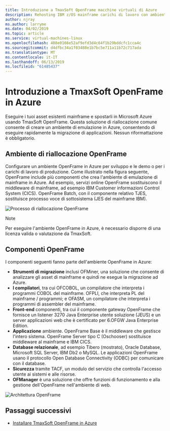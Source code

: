 ```yaml
---
title: Introduzione a TmaxSoft OpenFrame macchine virtuali di Azure
description: Rehosting IBM z/OS mainframe carichi di lavoro con ambiente TmaxSoft OpenFrame in macchine virtuali (VM).
author: njray
ms.author: larryme
ms.date: 04/02/2019
ms.topic: article
ms.service: virtual-machines-linux
ms.openlocfilehash: 408e0166e52af9efd3d4c64f1b29bddcfc1cca4c
ms.sourcegitcommit: d4dfbc34a1f03488e1b7bc5e711a11b72c717ada
ms.translationtype: MT
ms.contentlocale: it-IT
ms.lasthandoff: 06/13/2019
ms.locfileid: "61485437"
---
```

# <a name="get-started-with-tmaxsoft-openframe-on-azure"></a>Introduzione a TmaxSoft OpenFrame in Azure

Eseguire i tuoi asset esistenti mainframe e spostarli in Microsoft Azure usando TmaxSoft OpenFrame. Questa soluzione di riallocazione comune consente di creare un ambiente di emulazione in Azure, consentendo di eseguire rapidamente la migrazione di applicazioni. Nessun riformattazione è obbligatorio.

## <a name="openframe-rehosting-environment"></a>Ambiente di riallocazione OpenFrame

Configurare un ambiente OpenFrame in Azure per sviluppo e le demo o per i carichi di lavoro di produzione. Come illustrato nella figura seguente, OpenFrame include più componenti che crea l'ambiente di emulazione di mainframe in Azure. Ad esempio, servizi online OpenFrame sostituiscono il middleware di mainframe, ad esempio IBM Customer informazioni Control System (CICS). OpenFrame Batch, con il componente relativo TJES, sostituisce processo voce di sottosistema (JES del mainframe IBM). 

![Processo di riallocazione OpenFrame](media/openframe-01.png)

> [!NOTE]
> Per eseguire l'ambiente OpenFrame in Azure, è necessario disporre di una licenza valida o valutazione da TmaxSoft.

## <a name="openframe-components"></a>Componenti OpenFrame

I componenti seguenti fanno parte dell'ambiente OpenFrame in Azure:

- **Strumenti di migrazione** inclusi OFMiner, una soluzione che consente di analizzare gli asset di mainframe e quindi ne esegue la migrazione ad Azure.
- **I compilatori**, tra cui OFCOBOL, un compilatore che interpreta i programmi COBOL del mainframe. OFPLI, che interpreta PL del mainframe / programmi; e OFASM, un compilatore che interpreta i programmi di assembler del mainframe.
- **Front-end** componenti, tra cui il componente gateway OpenFrame che fornisce un listener 3270 Java Enterprise utente soluzione (JEUS) e un server applicazioni web che è certificato per 6.OFGW Java Enterprise Edition.
- **Applicazione** ambiente. OpenFrame Base è il middleware che gestisce l'intero sistema. OpenFrame Server tipo C (Oschooser) sostituisce middleware al mainframe e IBM CICS.
- **Database relazionale**, ad esempio Tibero (mostrato), Oracle Database, Microsoft SQL Server, IBM Db2 o MySQL. Le applicazioni OpenFrame usano il protocollo Open Database Connectivity (ODBC) per comunicare con il database.
- **Sicurezza** tramite TACF, un modulo del servizio che controlla l'accesso utente ai sistemi e alle risorse. 
- **OFManager** è una soluzione che offre funzioni di funzionamento e alla gestione dell'OpenFrame nell'ambiente di web.

![Architettura OpenFrame](media/openframe-02.png)

## <a name="next-steps"></a>Passaggi successivi

- [Installare TmaxSoft OpenFrame in Azure](./install-openframe-azure.md)
